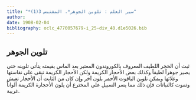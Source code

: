 ```yaml
---
title: "*سير العلم : تلوين الجوهر*. المقتبس 3(1)"
author: 
date: 1908-02-04
bibliography: oclc_4770057679-i_25-div_48.d1e5026.bib
---
```




##  تلوين الجوهر 


 ثبت أن الحجر اللطيف المعروف بالكوروندون المعتبر بعد الماس بقيمته يتأتى تلوينه حتى يصير جوهراً لطيفاً وكذلك بعض الأحجار الكريمة ولكن الأحجار الكريمة تبقى على   نفاستها وغلائها ويمكن تلوين الياقوت الأحمر بلون آخر وإن كان من الثابت أن الأحجار تعيش وتموت كالنباتات فإن ذلك مما يسر السبيل على المخترع أن يلون الأحجارة الكريمة ألواناً غريبة. 
